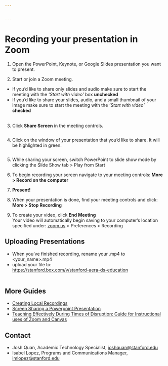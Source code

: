 ```yaml
---


---
```


<h1 id="recording-your-presentation-in-zoom">Recording your presentation in Zoom</h1>
<ol>
<li>
<p>Open the PowerPoint, Keynote, or Google Slides presentation you want to present.</p>
</li>
<li>
<p>Start or join a Zoom meeting.</p>
</li>
</ol>
<ul>
<li>If you’d like to share only slides and audio make sure to start the meeting with the <em>‘Start with video’</em> box <strong>unchecked</strong></li>
<li>If you’d like to share your slides, audio, and a small thumbnail of your image make sure to start the meeting with the <em>‘Start with video’</em> <strong>checked</strong><br>
<img src="https://stanford.box.com/shared/static/88lkr8j0n4jyu99utv26vem80vn9wrs6.gif=100x200" alt=""></li>
</ul>
<ol start="3">
<li>Click  <strong>Share Screen</strong>  in the meeting controls.</li>
</ol>
<p><img src="https://assets.zoom.us/images/en-us/desktop/generic/share-screen-button.png" alt=""></p>
<ol start="4">
<li>Click on the window of your presentation that you’d like to share. It will be highlighted in green.</li>
</ol>
<p><img src="https://assets.zoom.us/images/en-us/desktop/linux/in-meeting/screen-share-select-window-or-app.png" alt=""></p>
<ol start="5">
<li>
<p>While sharing your screen, switch PowerPoint to slide show mode by clicking the Slide Show tab &gt; Play from Start</p>
</li>
<li>
<p>To begin recording your screen navigate to your meeting controls: <strong>More &gt; Record on the computer</strong><br>
<img src="https://stanford.box.com/shared/static/cgzd173julyovg6ojcv3b5zoloj0y57f.gif=100x200" alt=""></p>
</li>
<li>
<p><strong>Present!</strong></p>
</li>
<li>
<p>When your presentation is done, find your meeting controls and click: <strong>More &gt; Stop Recording</strong><br>
<img src="https://stanford.box.com/shared/static/66kwxuxz0nkaubnqznftm6exwrfym0i5.png=100x200" alt=""></p>
</li>
<li>
<p>To create your video, click <strong>End Meeting</strong><br>
<img src="https://community.pepperdine.edu/it/images/zoom/end-meeting-2.png" alt=""><br>
Your video will automatically begin saving to your computer’s location specified under: <a href="http://zoom.us">zoom.us</a> &gt; Preferences &gt; Recording</p>
</li>
</ol>
<h2 id="uploading-presentations">Uploading Presentations</h2>
<ul>
<li>When you’ve finished recording, rename your .mp4 to &lt;your_name&gt;.mp4</li>
<li>upload your file to:<br>
<a href="https://stanford.box.com/v/stanford-aera-ds-education">https://stanford.box.com/v/stanford-aera-ds-education</a><br>
<img src="https://stanford.box.com/shared/static/pakwdv3w06oi0upq8jmgj3eynya08e11.gif" alt=""></li>
</ul>
<h2 id="more-guides">More Guides</h2>
<ul>
<li><a href="https://support.zoom.us/hc/en-us/articles/201362473-Local-Recording">Creating Local Recordings</a></li>
<li><a href="https://support.zoom.us/hc/en-us/articles/203395347-Screen-Sharing-a-PowerPoint-Presentation">Screen Sharing a Powerpoint Presentation</a></li>
<li><a href="https://docs.google.com/document/u/1/d/1ccsudB2vwZ_GJYoKlFzGbtnmftGcXwCIwxzf-jkkoCU/preview">Teaching Effectively During Times of Disruption: Guide for Instructional uses of Zoom and Canvas</a></li>
</ul>
<h2 id="contact">Contact</h2>
<ul>
<li>Josh Quan, Academic Technology Specialist, <a href="mailto:joshquan@stanford.edu">joshquan@stanford.edu</a></li>
<li>Isabel Lopez, Programs and Communications Manager, <a href="mailto:imlopez@stanford.edu">imlopez@stanford.edu</a></li>
</ul>

